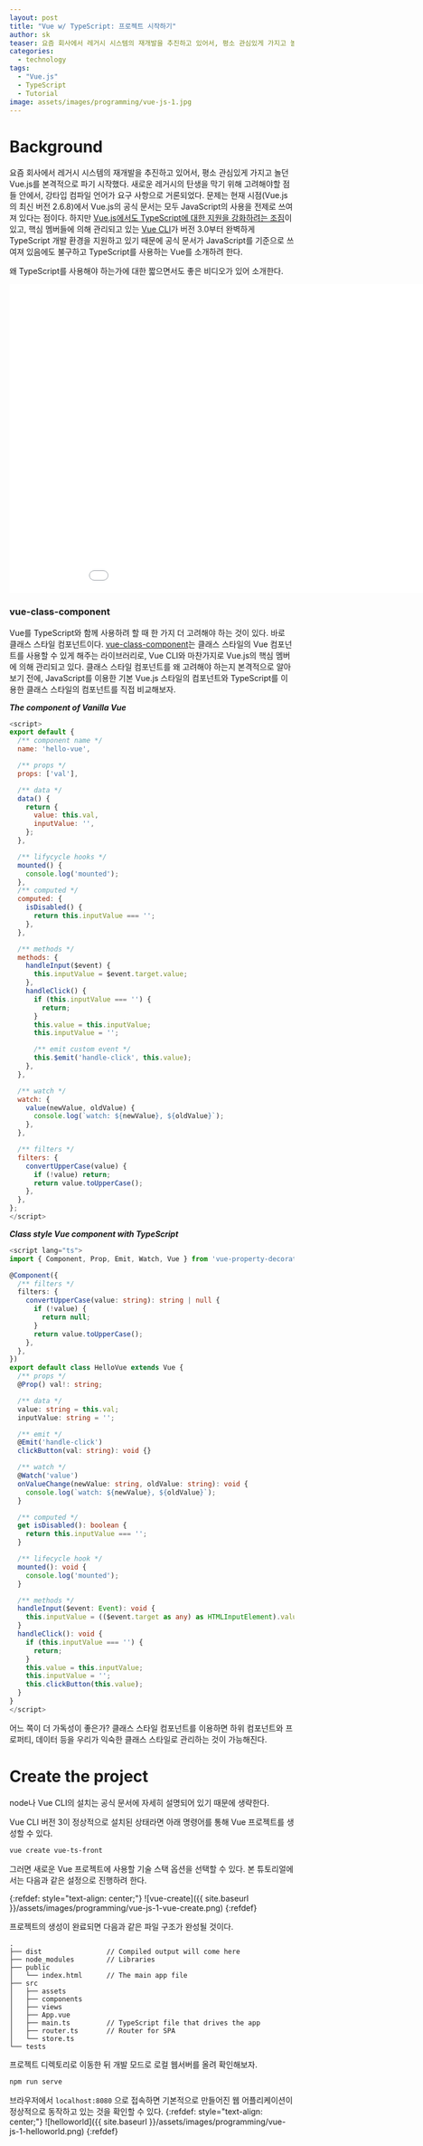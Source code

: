```yaml
---
layout: post
title: "Vue w/ TypeScript: 프로젝트 시작하기"
author: sk
teaser: 요즘 회사에서 레거시 시스템의 재개발을 추진하고 있어서, 평소 관심있게 가지고 놀던 Vue.js를 본격적으로 파기 시작했다. 새로운 레거시의 탄생을 막기 위해 고려해야할 점들 안에서, 강타입 컴파일 언어가 요구 사항으로 거론되었다. 문제는 현재 시점(Vue.js의 최신 버전 2.6.8)에서 Vue.js의 공식 문서는 모두 JavaScript의 사용을 전제로 쓰여져 있다는 점이다.
categories:
  - technology
tags:
  - "Vue.js"
  - TypeScript
  - Tutorial
image: assets/images/programming/vue-js-1.jpg
---
```

# Background
요즘 회사에서 레거시 시스템의 재개발을 추진하고 있어서, 평소 관심있게 가지고 놀던 Vue.js를 본격적으로 파기 시작했다. 새로운 레거시의 탄생을 막기 위해 고려해야할 점들 안에서, 강타입 컴파일 언어가 요구 사항으로 거론되었다. 문제는 현재 시점(Vue.js의 최신 버전 2.6.8)에서 Vue.js의 공식 문서는 모두 JavaScript의 사용을 전제로 쓰여져 있다는 점이다. 하지만 [Vue.js에서도 TypeScript에 대한 지원을 강화하려는 조짐][2]이 있고, 핵심 멤버들에 의해 관리되고 있는 [Vue CLI][1]가 버전 3.0부터 완벽하게 TypeScript 개발 환경을 지원하고 있기 때문에 공식 문서가 JavaScript를 기준으로 쓰여져 있음에도 불구하고 TypeScript를 사용하는 Vue를 소개하려 한다.

왜 TypeScript를 사용해야 하는가에 대한 짧으면서도 좋은 비디오가 있어 소개한다.
<iframe width='970' height='546' src='//www.youtube.com/embed/wDYS6FIXkAc' frameborder='0' allowfullscreen></iframe>

### vue-class-component
Vue를 TypeScript와 함께 사용하려 할 때 한 가지 더 고려해야 하는 것이 있다. 바로 클래스 스타일 컴포넌트이다. [vue-class-component][3]는 클래스 스타일의 Vue 컴포넌트를 사용할 수 있게 해주는 라이브러리로, Vue CLI와 마찬가지로 Vue.js의 핵심 멤버에 의해 관리되고 있다. 클래스 스타일 컴포넌트를 왜 고려해야 하는지 본격적으로 알아보기 전에, JavaScript를 이용한 기본 Vue.js 스타일의 컴포넌트와 TypeScript를 이용한 클래스 스타일의 컴포넌트를 직접 비교해보자.

***The component of Vanilla Vue***
```js
<script>
export default {
  /** component name */
  name: 'hello-vue',

  /** props */
  props: ['val'],

  /** data */
  data() {
    return {
      value: this.val,
      inputValue: '',
    };
  },

  /** lifycycle hooks */
  mounted() {
    console.log('mounted');
  },
  /** computed */
  computed: {
    isDisabled() {
      return this.inputValue === '';
    },
  },

  /** methods */
  methods: {
    handleInput($event) {
      this.inputValue = $event.target.value;
    },
    handleClick() {
      if (this.inputValue === '') {
        return;
      }
      this.value = this.inputValue;
      this.inputValue = '';

      /** emit custom event */
      this.$emit('handle-click', this.value);
    },
  },

  /** watch */
  watch: {
    value(newValue, oldValue) {
      console.log(`watch: ${newValue}, ${oldValue}`);
    },
  },

  /** filters */
  filters: {
    convertUpperCase(value) {
      if (!value) return;
      return value.toUpperCase();
    },
  },
};
</script>
```

***Class style Vue component with TypeScript***
```ts
<script lang="ts">
import { Component, Prop, Emit, Watch, Vue } from 'vue-property-decorator';

@Component({
  /** filters */
  filters: {
    convertUpperCase(value: string): string | null {
      if (!value) {
        return null;
      }
      return value.toUpperCase();
    },
  },
})
export default class HelloVue extends Vue {
  /** props */
  @Prop() val!: string;

  /** data */
  value: string = this.val;
  inputValue: string = '';

  /** emit */
  @Emit('handle-click')
  clickButton(val: string): void {}

  /** watch */
  @Watch('value')
  onValueChange(newValue: string, oldValue: string): void {
    console.log(`watch: ${newValue}, ${oldValue}`);
  }

  /** computed */
  get isDisabled(): boolean {
    return this.inputValue === '';
  }

  /** lifecycle hook */
  mounted(): void {
    console.log('mounted');
  }

  /** methods */
  handleInput($event: Event): void {
    this.inputValue = (($event.target as any) as HTMLInputElement).value;
  }
  handleClick(): void {
    if (this.inputValue === '') {
      return;
    }
    this.value = this.inputValue;
    this.inputValue = '';
    this.clickButton(this.value);
  }
}
</script>
```

어느 쪽이 더 가독성이 좋은가? 클래스 스타일 컴포넌트를 이용하면 하위 컴포넌트와 프로퍼티, 데이터 등을 우리가 익숙한 클래스 스타일로 관리하는 것이 가능해진다.

# Create the project
node나 Vue CLI의 설치는 공식 문서에 자세히 설명되어 있기 때문에 생략한다.

Vue CLI 버전 3이 정상적으로 설치된 상태라면 아래 명령어를 통해 Vue 프로젝트를 생성할 수 있다.
```bash
vue create vue-ts-front
```
그러면 새로운 Vue 프로젝트에 사용할 기술 스택 옵션을 선택할 수 있다. 본 튜토리얼에서는 다음과 같은 설정으로 진행하려 한다.

{:refdef: style="text-align: center;"}
![vue-create]({{ site.baseurl }}/assets/images/programming/vue-js-1-vue-create.png)
{:refdef}

프로젝트의 생성이 완료되면 다음과 같은 파일 구조가 완성될 것이다.
```
.
├── dist                // Compiled output will come here
├── node_modules        // Libraries
├── public
│   └── index.html      // The main app file
├── src
│   ├── assets
│   ├── components
│   ├── views
│   ├── App.vue
│   ├── main.ts         // TypeScript file that drives the app
│   ├── router.ts       // Router for SPA
│   └── store.ts
└── tests
```

프로젝트 디렉토리로 이동한 뒤 개발 모드로 로컬 웹서버를 올려 확인해보자.
```bash
npm run serve
```

브라우저에서 `localhost:8080` 으로 접속하면 기본적으로 만들어진 웹 어플리케이션이 정상적으로 동작하고 있는 것을 확인할 수 있다.
{:refdef: style="text-align: center;"}
![helloworld]({{ site.baseurl }}/assets/images/programming/vue-js-1-helloworld.png)
{:refdef}

[1]: https://cli.vuejs.org/
[2]: https://vuejs.org/v2/guide/typescript.html
[3]: https://github.com/vuejs/vue-class-component